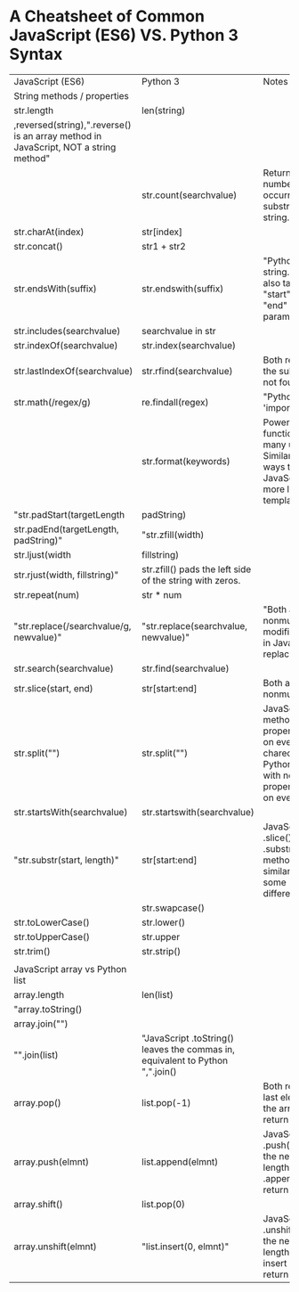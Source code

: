 # A Cheatsheet of Common JavaScript (ES6) VS. Python 3 Syntax

|                                                                                      |                                                                                  |                                                                                                                         | 
|--------------------------------------------------------------------------------------|----------------------------------------------------------------------------------|-------------------------------------------------------------------------------------------------------------------------| 
| JavaScript (ES6)                                                                     | Python 3                                                                         | Notes                                                                                                                   | 
| String methods / properties                                                          |                                                                                  |                                                                                                                         | 
| str.length                                                                           | len(string)                                                                      |                                                                                                                         | 
| ,reversed(string),".reverse() is an array method in JavaScript, NOT a string method" |                                                                                  |                                                                                                                         | 
|                                                                                      | str.count(searchvalue)                                                           | Returns the number of occurrences of a substring in a string.                                                           | 
| str.charAt(index)                                                                    | str[index]                                                                       |                                                                                                                         | 
| str.concat()                                                                         | str1 + str2                                                                      |                                                                                                                         | 
| str.endsWith(suffix)                                                                 | str.endswith(suffix)                                                             | "Python's string.endswith() also take options "start" and "end" parameters"                                         | 
| str.includes(searchvalue)                                                            | searchvalue in str                                                               |                                                                                                                         | 
| str.indexOf(searchvalue)                                                             | str.index(searchvalue)                                                           |                                                                                                                         | 
| str.lastIndexOf(searchvalue)                                                         | str.rfind(searchvalue)                                                           | Both return -1 if the substring is not found                                                                            | 
| str.math(/regex/g)                                                                   | re.findall(regex)                                                                | "Python requires 'import re'"                                                                                         | 
|                                                                                      | str.format(keywords)                                                             | Powerful function with many use cases. Similar in some ways to JavaScript's more limited template literals              | 
| "str.padStart(targetLength                                                           |  padString)                                                                      |                                                                                                                         | 
| str.padEnd(targetLength, padString)"                                                 | "str.zfill(width)                                                                |                                                                                                                         | 
| str.ljust(width                                                                      |  fillstring)                                                                     |                                                                                                                         | 
| str.rjust(width, fillstring)"                                                        | str.zfill() pads the left side of the string with zeros.                         |                                                                                                                         | 
| str.repeat(num)                                                                      | str * num                                                                        |                                                                                                                         | 
| "str.replace(/searchvalue/g, newvalue)"                                              | "str.replace(searchvalue, newvalue)"                                             | "Both are nonmutating. "g" modifier reqired in Javascript to replace all."                                            | 
| str.search(searchvalue)                                                              | str.find(searchvalue)                                                            |                                                                                                                         | 
| str.slice(start, end)                                                              | str[start:end]                                                                   | Both are nonmutating.                                                                                                   | 
| str.split("")                                                                    | str.split("")                                                                | JavaScript method with no properties splits on every charecter. Python method with no properties splits on every space. | 
| str.startsWith(searchvalue)                                                          | str.startswith(searchvalue)                                                      |                                                                                                                         | 
| "str.substr(start, length)"                                                          | str[start:end]                                                                   | JavaScript .slice() and .substring methods are similar with some differences.                                           | 
|                                                                                      | str.swapcase()                                                                   |                                                                                                                         | 
| str.toLowerCase()                                                                    | str.lower()                                                                      |                                                                                                                         | 
| str.toUpperCase()                                                                    | str.upper                                                                        |                                                                                                                         | 
| str.trim()                                                                           | str.strip()                                                                      |                                                                                                                         | 
|                                                                                      |                                                                                  |                                                                                                                         | 
| JavaScript array vs Python list                                                      |                                                                                  |                                                                                                                         | 
| array.length                                                                         | len(list)                                                                        |                                                                                                                         | 
| "array.toString()                                                                    |                                                                                  |                                                                                                                         | 
| array.join("")
"".join(list)                                                  | "JavaScript .toString() leaves the commas in, equivalent to Python ",".join() |                                                                                                                         | 
| array.pop()                                                                          | list.pop(-1)                                                                     | Both remove the last element of the array/list and return that value.                                                   | 
| array.push(elmnt)                                                                    | list.append(elmnt)                                                               | JavaScript .push() returns the new array length. Python .append doesn't return any value.                               | 
| array.shift()                                                                        | list.pop(0)                                                                      |                                                                                                                         | 
| array.unshift(elmnt)                                                                 | "list.insert(0, elmnt)"                                                          | JavaScript .unshift() returns the new array length. Python insert doesn't return any value.                             | 
